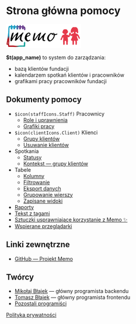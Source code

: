 # Strona główna pomocy

![Memo logo](../memo_logo.png "Memo logo")

**$t(app_name)** to system do zarządzania:

- bazą klientów fundacji
- kalendarzem spotkań klientów i pracowników
- grafikami pracy pracowników fundacji

## Dokumenty pomocy

- `$icon(staffIcons.Staff)` Pracownicy
  - [Role i uprawnienia](staff-roles)
  - [Grafiki pracy](staff-time-tables)
- `$icon(clientIcons.Client)` Klienci
  - [Grupy klientów](client-groups)
  - [Usuwanie klientów](client-delete)
- Spotkania
  - [Statusy](meeting-statuses)
  - [Kontekst — grupy klientów](meeting-client-groups)
- Tabele
  - [Kolumny](table-columns)
  - [Filtrowanie](table-filtering)
  - [Eksport danych](table-export)
  - [Grupowanie wierszy](table-grouping)
  - [Zapisane widoki](table-saved-views)
- [Raporty](reports)
- [Tekst z tagami](rich-text)
- [Sztuczki usprawniające korzystanie z Memo ✨](tricks)
- [Wspierane przeglądarki](supported-browsers)

## Linki zewnętrzne

- [GitHub — Projekt Memo](https://github.com/mblajek/Memo)

## Twórcy

- [Mikołaj Błajek](https://github.com/mblajek) — główny programista backendu
- [Tomasz Błajek](https://github.com/TPReal) — główny programista frontendu
- [Pozostali programiści](https://github.com/mblajek/Memo/graphs/contributors?type=a)

[Polityka prywatności](privacy-policy)
